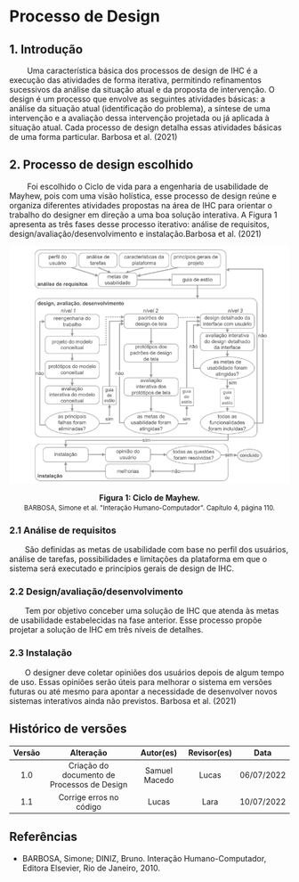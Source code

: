 # Processo de Design

## 1. Introdução 

&emsp;&emsp; Uma característica básica dos processos de design de IHC é a execução das atividades de forma iterativa, permitindo refinamentos sucessivos da análise da situação atual e da proposta de intervenção. O design é um processo que envolve as seguintes atividades básicas: a análise da situação atual (identificação do problema), a síntese de uma intervenção e a avaliação dessa intervenção projetada ou já aplicada à situação atual. Cada processo de design detalha essas atividades básicas de uma forma particular. Barbosa et al. (2021)

## 2. Processo de design escolhido

&emsp;&emsp; Foi escolhido o Ciclo de vida para a engenharia de usabilidade de Mayhew, pois com uma visão holística, esse processo de design reúne e organiza diferentes atividades propostas na área de IHC para orientar o trabalho do designer em direção a uma boa solução interativa. A Figura 1 apresenta as três fases desse processo iterativo: análise de requisitos, design/avaliação/desenvolvimento e instalação.Barbosa et al. (2021)  

![drawing](../assets/mayhew.png)

<figcaption align='center'>
    <b>Figura 1: Ciclo de Mayhew.</b>
    <br><small>BARBOSA, Simone et al. "Interação Humano-Computador". Capítulo 4, página 110.</small>
</figcaption>

### 2.1 Análise de requisitos 

&emsp;&emsp;São definidas as metas de usabilidade com base no perfil dos usuários, análise de tarefas, possibilidades e limitações da plataforma em que o sistema será executado e princípios gerais de design de IHC. 

### 2.2 Design/avaliação/desenvolvimento

&emsp;&emsp;Tem por objetivo conceber uma solução de IHC que atenda às metas de usabilidade estabelecidas na fase anterior. Esse processo propõe projetar a solução de IHC em três níveis de detalhes. 

### 2.3 Instalação

&emsp;&emsp;O designer deve coletar opiniões dos usuários depois de algum tempo de uso. Essas opiniões serão úteis para melhorar o sistema em versões futuras ou até mesmo para apontar a necessidade de desenvolver novos sistemas interativos ainda não previstos. Barbosa et al. (2021)

## Histórico de versões

| Versão |                Alteração               | Autor(es) |         Revisor(es)        |  Data |
|:------:|:--------------------------------------:|:-----------:|:----------------------:|:-----:|
|   1.0  |                  Criação do documento de Processos de Design	                  |    Samuel Macedo    | Lucas | 06/07/2022 |
|   1.1  |   Corrige erros no código                |    Lucas    | Lara | 10/07/2022 |

## Referências

- BARBOSA, Simone; DINIZ, Bruno. Interação Humano-Computador, Editora Elsevier, Rio de Janeiro, 2010. 
